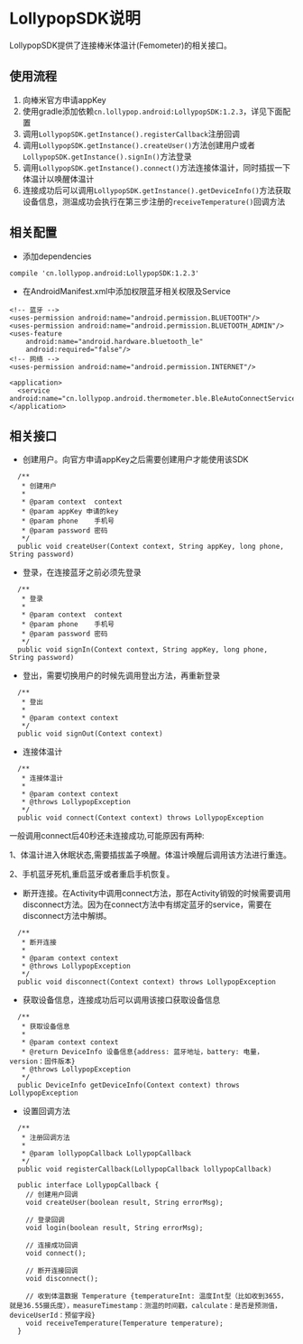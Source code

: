 # LollypopSDK说明
LollypopSDK提供了连接棒米体温计(Femometer)的相关接口。
## 使用流程
1. 向棒米官方申请appKey
2. 使用gradle添加依赖`cn.lollypop.android:LollypopSDK:1.2.3`，详见下面配置
3. 调用`LollypopSDK.getInstance().registerCallback`注册回调
4. 调用`LollypopSDK.getInstance().createUser()`方法创建用户或者`LollypopSDK.getInstance().signIn()`方法登录
5. 调用`LollypopSDK.getInstance().connect()`方法连接体温计，同时插拔一下体温计以唤醒体温计
6. 连接成功后可以调用`LollypopSDK.getInstance().getDeviceInfo()`方法获取设备信息，测温成功会执行在第三步注册的`receiveTemperature()`回调方法

## 相关配置
- 添加dependencies
```
compile 'cn.lollypop.android:LollypopSDK:1.2.3'
```
- 在AndroidManifest.xml中添加权限蓝牙相关权限及Service
```
<!-- 蓝牙 -->
<uses-permission android:name="android.permission.BLUETOOTH"/>
<uses-permission android:name="android.permission.BLUETOOTH_ADMIN"/>
<uses-feature
    android:name="android.hardware.bluetooth_le"
    android:required="false"/>
<!-- 网络 -->
<uses-permission android:name="android.permission.INTERNET"/>

<application>
  <service android:name="cn.lollypop.android.thermometer.ble.BleAutoConnectService"/>
</application>
```
## 相关接口
- 创建用户。向官方申请appKey之后需要创建用户才能使用该SDK

```
  /**
   * 创建用户
   *
   * @param context  context
   * @param appKey 申请的key
   * @param phone    手机号
   * @param password 密码
   */
  public void createUser(Context context, String appKey, long phone, String password)
```

- 登录，在连接蓝牙之前必须先登录

```
  /**
   * 登录
   *
   * @param context  context
   * @param phone    手机号
   * @param password 密码
   */
  public void signIn(Context context, String appKey, long phone, String password)
```

- 登出，需要切换用户的时候先调用登出方法，再重新登录

```
  /**
   * 登出
   *
   * @param context context
   */
  public void signOut(Context context)
```

- 连接体温计

```
  /**
   * 连接体温计
   *
   * @param context context
   * @throws LollypopException
   */
  public void connect(Context context) throws LollypopException
```

一般调用connect后40秒还未连接成功,可能原因有两种:

1、体温计进入休眠状态,需要插拔盖子唤醒。体温计唤醒后调用该方法进行重连。

2、手机蓝牙死机,重启蓝牙或者重启手机恢复。

- 断开连接。在Activity中调用connect方法，那在Activity销毁的时候需要调用disconnect方法。因为在connect方法中有绑定蓝牙的service，需要在disconnect方法中解绑。

```
  /**
   * 断开连接
   *
   * @param context context
   * @throws LollypopException
   */
  public void disconnect(Context context) throws LollypopException
```

- 获取设备信息，连接成功后可以调用该接口获取设备信息

```
  /**
   * 获取设备信息
   *
   * @param context context
   * @return DeviceInfo 设备信息{address: 蓝牙地址，battery: 电量，version：固件版本}
   * @throws LollypopException
   */
  public DeviceInfo getDeviceInfo(Context context) throws LollypopException
```

- 设置回调方法

```
  /**
   * 注册回调方法
   *
   * @param lollypopCallback LollypopCallback
   */
  public void registerCallback(LollypopCallback lollypopCallback)

  public interface LollypopCallback {
    // 创建用户回调
    void createUser(boolean result, String errorMsg);

    // 登录回调
    void login(boolean result, String errorMsg);

    // 连接成功回调
    void connect();

    // 断开连接回调
    void disconnect();

    // 收到体温数据 Temperature {temperatureInt: 温度Int型（比如收到3655，就是36.55摄氏度），measureTimestamp：测温的时间戳，calculate：是否是预测值，deviceUserId：预留字段}
    void receiveTemperature(Temperature temperature);
  }
```
